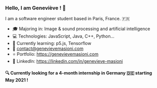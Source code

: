 ### Hello, I am Geneviève ! :wave:

I am a software engineer student based in Paris, France. :fr:

- :mortar_board: Majoring in: Image & sound processing and artificial intelligence
- :computer: Technologies: JavaScript, Java, C++, Python...
- :seedling: Currently learning: p5.js, Tensorflow
- :email:	contact@genevievemasioni.com
- :star: Portfolio: https://genevievemasioni.com 
- :briefcase: LinkedIn: https://linkedin.com/in/genevieve-masioni 

#### :mag: Currently looking for a 4-month internship in Germany :de: starting May 2021 ! 

